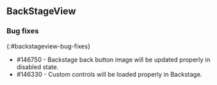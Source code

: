 ## BackStageView

### Bug fixes 
{:#backstageview-bug-fixes}

* \#146750 - Backstage back button image will be updated properly in disabled state.
* \#146330 - Custom controls will be loaded properly in Backstage.

